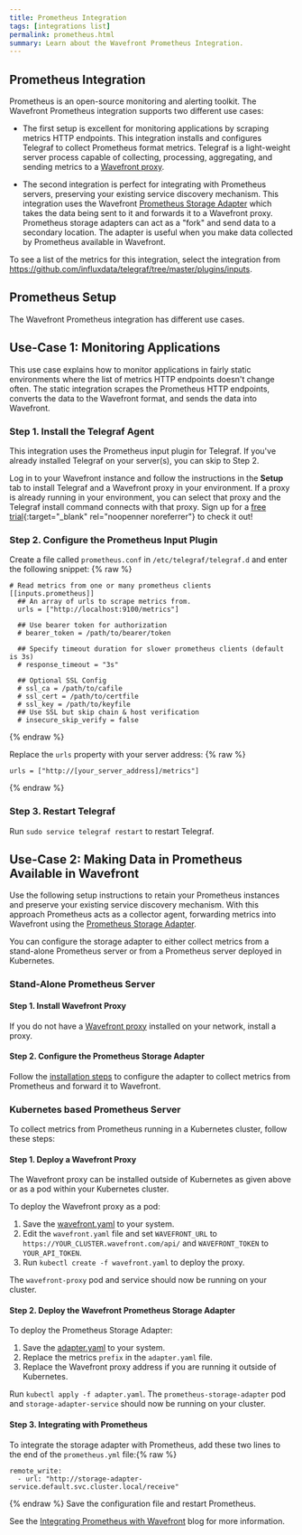 ```yaml
---
title: Prometheus Integration
tags: [integrations list]
permalink: prometheus.html
summary: Learn about the Wavefront Prometheus Integration.
---
```

## Prometheus Integration

Prometheus is an open-source monitoring and alerting toolkit. The Wavefront Prometheus integration supports two different use cases:

* The first setup is excellent for monitoring applications by scraping metrics HTTP endpoints. This integration installs and configures Telegraf to collect Prometheus format metrics. Telegraf is a light-weight server process capable of collecting, processing, aggregating, and sending metrics to a [Wavefront proxy](https://docs.wavefront.com/proxies.html).

* The second integration is perfect for integrating with Prometheus servers, preserving your existing service discovery mechanism. This integration uses the Wavefront [Prometheus Storage Adapter](https://github.com/wavefrontHQ/prometheus-storage-adapter) which takes the data being sent to it and forwards it to a Wavefront proxy. Prometheus storage adapters can act as a "fork" and send data to a secondary location. The adapter is useful when you make data collected by Prometheus available in Wavefront.


To see a list of the metrics for this integration, select the integration from <https://github.com/influxdata/telegraf/tree/master/plugins/inputs>.
## Prometheus Setup



The Wavefront Prometheus integration has different use cases.

## Use-Case 1: Monitoring Applications
This use case explains how to monitor applications in fairly static environments where the list of metrics HTTP endpoints doesn't change often. The static integration scrapes the Prometheus HTTP endpoints, converts the data to the Wavefront format, and sends the data into Wavefront.

### Step 1. Install the Telegraf Agent

This integration uses the Prometheus input plugin for Telegraf. If you've already installed Telegraf on your server(s), you can skip to Step 2.

Log in to your Wavefront instance and follow the instructions in the **Setup** tab to install Telegraf and a Wavefront proxy in your environment. If a proxy is already running in your environment, you can select that proxy and the Telegraf install command connects with that proxy. Sign up for a [free trial](http://wavefront.com/sign-up/?utm_source=docs.vmware.com&utm_medium=referral&utm_campaign=docs-front-page){:target="_blank" rel="noopenner noreferrer"} to check it out!

### Step 2. Configure the Prometheus Input Plugin

Create a file called `prometheus.conf` in `/etc/telegraf/telegraf.d` and enter the following snippet:
{% raw %}
```
# Read metrics from one or many prometheus clients
[[inputs.prometheus]]
  ## An array of urls to scrape metrics from.
  urls = ["http://localhost:9100/metrics"]

  ## Use bearer token for authorization
  # bearer_token = /path/to/bearer/token

  ## Specify timeout duration for slower prometheus clients (default is 3s)
  # response_timeout = "3s"

  ## Optional SSL Config
  # ssl_ca = /path/to/cafile
  # ssl_cert = /path/to/certfile
  # ssl_key = /path/to/keyfile
  ## Use SSL but skip chain & host verification
  # insecure_skip_verify = false
```
{% endraw %}

Replace the `urls` property with your server address:
{% raw %}
```
urls = ["http://[your_server_address]/metrics"]
```
{% endraw %}

### Step 3. Restart Telegraf

Run `sudo service telegraf restart` to restart Telegraf.

## Use-Case 2: Making Data in Prometheus Available in Wavefront

Use the following setup instructions to retain your Prometheus instances and preserve your existing service discovery mechanism. With this approach Prometheus acts as a collector agent, forwarding metrics into Wavefront using the [Prometheus Storage Adapter](https://github.com/wavefrontHQ/prometheus-storage-adapter).

You can configure the storage adapter to either collect metrics from a stand-alone Prometheus server or from a Prometheus server deployed in Kubernetes.

### Stand-Alone Prometheus Server

#### Step 1. Install Wavefront Proxy
If you do not have a [Wavefront proxy](https://docs.wavefront.com/proxies.html) installed on your network, install a proxy.

#### Step 2. Configure the Prometheus Storage Adapter
Follow the [installation steps](https://github.com/wavefrontHQ/prometheus-storage-adapter#installation) to configure the adapter to collect metrics from Prometheus and forward it to Wavefront.

### Kubernetes based Prometheus Server
To collect metrics from Prometheus running in a Kubernetes cluster, follow these steps:

#### Step 1. Deploy a Wavefront Proxy
The Wavefront proxy can be installed outside of Kubernetes as given above or as a pod within your Kubernetes cluster.

To deploy the Wavefront proxy as a pod:
1. Save the [wavefront.yaml](https://raw.githubusercontent.com/wavefrontHQ/wavefront-kubernetes/master/wavefront-proxy/wavefront.yaml) to your system.
2. Edit the `wavefront.yaml` file and set `WAVEFRONT_URL` to `https://YOUR_CLUSTER.wavefront.com/api/` and `WAVEFRONT_TOKEN` to `YOUR_API_TOKEN`.
3. Run `kubectl create -f wavefront.yaml` to deploy the proxy.

The `wavefront-proxy` pod and service should now be running on your cluster.

#### Step 2. Deploy the Wavefront Prometheus Storage Adapter
To deploy the Prometheus Storage Adapter:

1. Save the [adapter.yaml](https://raw.githubusercontent.com/wavefrontHQ/prometheus-storage-adapter/master/deploy/kubernetes/adapter.yaml) to your system.
2. Replace the metrics `prefix` in the `adapter.yaml` file.
3. Replace the Wavefront proxy address if you are running it outside of Kubernetes.

Run `kubectl apply -f adapter.yaml`. The `prometheus-storage-adapter` pod and `storage-adapter-service` should now be running on your cluster.

#### Step 3. Integrating with Prometheus
To integrate the storage adapter with Prometheus, add these two lines to the end of the `prometheus.yml` file:{% raw %}
```
remote_write:
  - url: "http://storage-adapter-service.default.svc.cluster.local/receive"
```
{% endraw %}
Save the configuration file and restart Prometheus.

See the [Integrating Prometheus with Wavefront](https://www.wavefront.com/integrating-prometheus-with-wavefront) blog for more information.

